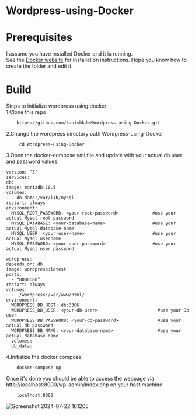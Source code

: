 #  Wordpress-using-Docker  

#  Prerequisites
I assume you have installed Docker and it is running.  
See the [Docker website](https://www.docker.com/get-started/#h_installation) for installation instructions.
Hope you know how to create the folder and edit it.

#  Build
Steps to initialize wordpress using docker    
1.Clone this repo   

        https://github.com/kanishkdw/Wordpress-using-Docker.git

2.Change the wordpress directory path Wordpress-using-Docker

         cd Wordpress-using-Docker
   
   
3.Open the docker-compose.yml file and update with your actual db user and password values.


    version: ‘3’
    services:
    db:
    image: mariadb:10.5
    volumes:
      - db_data:/var/lib/mysql
    restart: always
    environment:
      MYSQL_ROOT_PASSWORD: <your-root-password>             #use your actual Mysql root password
      MYSQL_DATABASE: <your-database-name>                  #use your actual Mysql database name
      MYSQL_USER: <your-user-name>                          #use your actual Mysql username
      MYSQL_PASSWORD: <your-user-password>                  #use your actual Mysql user password
  
    wordpress:
    depends_on: db
    image: wordpress:latest
    ports:
      - “8000:80”
    restart: always
    volumes:
      - ./wordpress:/var/www/html/
    environment:
      WORDPRESS_DB_HOST: db:3306                    
      WORDPRESS_DB_USER: <your-db-user>                       #use your Db user
      WORDPRESS_DB_PASSWORD: <your-db-password>               #use your actual db password
      WORDPRESS_DB_NAME: <your-database-name>                 #use your actual database name          
      volumes:     
      db_data:

4.Initialize the docker compose  
        
        docker-compose up  

Once it's done you should be able to access the webpage via http://localhost:8000/wp-admin/index.php on your host machine  

        localhost:8000  


![Screenshot 2024-07-22 161205](https://github.com/user-attachments/assets/ecc4e346-87c7-4ca9-b6d3-0884a72e121a)


